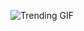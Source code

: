 
<!-- GIF_SECTION -->
![Trending GIF](https://media4.giphy.com/media/v1.Y2lkPThiYjIxNzcyM2x5MHU4dHd4eWxqdHd0cmNmMjI4eDloenk1eDFsaGsyMGhoNnVzcyZlcD12MV9naWZzX3NlYXJjaCZjdD1n/wQAbcl6iDnawokpLj9/giphy.gif)
<!-- END_GIF_SECTION -->
